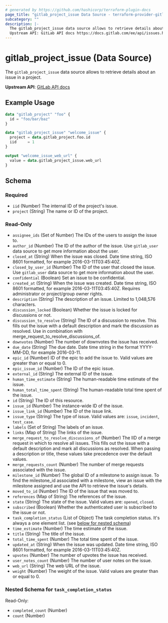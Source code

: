 ```yaml
---
# generated by https://github.com/hashicorp/terraform-plugin-docs
page_title: "gitlab_project_issue Data Source - terraform-provider-gitlab"
subcategory: ""
description: |-
  The gitlab_project_issue data source allows to retrieve details about an issue in a project.
  Upstream API: GitLab API docs https://docs.gitlab.com/ee/api/issues.html
---
```


# gitlab_project_issue (Data Source)

The `gitlab_project_issue` data source allows to retrieve details about an issue in a project.

**Upstream API**: [GitLab API docs](https://docs.gitlab.com/ee/api/issues.html)

## Example Usage

```terraform
data "gitlab_project" "foo" {
  id = "foo/bar/baz"
}

data "gitlab_project_issue" "welcome_issue" {
  project = data.gitlab_project.foo.id
  iid     = 1
}

output "welcome_issue_web_url" {
  value = data.gitlab_project_issue.web_url
}
```

<!-- schema generated by tfplugindocs -->
## Schema

### Required

- `iid` (Number) The internal ID of the project's issue.
- `project` (String) The name or ID of the project.

### Read-Only

- `assignee_ids` (Set of Number) The IDs of the users to assign the issue to.
- `author_id` (Number) The ID of the author of the issue. Use `gitlab_user` data source to get more information about the user.
- `closed_at` (String) When the issue was closed. Date time string, ISO 8601 formatted, for example 2016-03-11T03:45:40Z.
- `closed_by_user_id` (Number) The ID of the user that closed the issue. Use `gitlab_user` data source to get more information about the user.
- `confidential` (Boolean) Set an issue to be confidential.
- `created_at` (String) When the issue was created. Date time string, ISO 8601 formatted, for example 2016-03-11T03:45:40Z. Requires administrator or project/group owner rights.
- `description` (String) The description of an issue. Limited to 1,048,576 characters.
- `discussion_locked` (Boolean) Whether the issue is locked for discussions or not.
- `discussion_to_resolve` (String) The ID of a discussion to resolve. This fills out the issue with a default description and mark the discussion as resolved. Use in combination with merge_request_to_resolve_discussions_of.
- `downvotes` (Number) The number of downvotes the issue has received.
- `due_date` (String) The due date. Date time string in the format YYYY-MM-DD, for example 2016-03-11.
- `epic_id` (Number) ID of the epic to add the issue to. Valid values are greater than or equal to 0.
- `epic_issue_id` (Number) The ID of the epic issue.
- `external_id` (String) The external ID of the issue.
- `human_time_estimate` (String) The human-readable time estimate of the issue.
- `human_total_time_spent` (String) The human-readable total time spent of the issue.
- `id` (String) The ID of this resource.
- `issue_id` (Number) The instance-wide ID of the issue.
- `issue_link_id` (Number) The ID of the issue link.
- `issue_type` (String) The type of issue. Valid values are: `issue`, `incident`, `test_case`.
- `labels` (Set of String) The labels of an issue.
- `links` (Map of String) The links of the issue.
- `merge_request_to_resolve_discussions_of` (Number) The IID of a merge request in which to resolve all issues. This fills out the issue with a default description and mark all discussions as resolved. When passing a description or title, these values take precedence over the default values.
- `merge_requests_count` (Number) The number of merge requests associated with the issue.
- `milestone_id` (Number) The global ID of a milestone to assign issue. To find the milestone_id associated with a milestone, view an issue with the milestone assigned and use the API to retrieve the issue's details.
- `moved_to_id` (Number) The ID of the issue that was moved to.
- `references` (Map of String) The references of the issue.
- `state` (String) The state of the issue. Valid values are: `opened`, `closed`.
- `subscribed` (Boolean) Whether the authenticated user is subscribed to the issue or not.
- `task_completion_status` (List of Object) The task completion status. It's always a one element list. (see [below for nested schema](#nestedatt--task_completion_status))
- `time_estimate` (Number) The time estimate of the issue.
- `title` (String) The title of the issue.
- `total_time_spent` (Number) The total time spent of the issue.
- `updated_at` (String) When the issue was updated. Date time string, ISO 8601 formatted, for example 2016-03-11T03:45:40Z.
- `upvotes` (Number) The number of upvotes the issue has received.
- `user_notes_count` (Number) The number of user notes on the issue.
- `web_url` (String) The web URL of the issue.
- `weight` (Number) The weight of the issue. Valid values are greater than or equal to 0.

<a id="nestedatt--task_completion_status"></a>
### Nested Schema for `task_completion_status`

Read-Only:

- `completed_count` (Number)
- `count` (Number)


